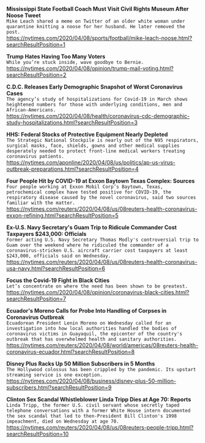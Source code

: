 **Mississippi State Football Coach Must Visit Civil Rights Museum After Noose Tweet**\
`Mike Leach shared a meme on Twitter of an older white woman under quarantine knitting a noose for her husband. He later removed the post.`\
https://nytimes.com/2020/04/08/sports/football/mike-leach-noose.html?searchResultPosition=1

**Trump Hates Having Too Many Voters**\
`While you’re stuck inside, wave goodbye to Bernie.`\
https://nytimes.com/2020/04/08/opinion/trump-mail-voting.html?searchResultPosition=2

**C.D.C. Releases Early Demographic Snapshot of Worst Coronavirus Cases**\
`The agency’s study of hospitalizations for Covid-19 in March shows heightened numbers for those with underlying conditions, men and African-Americans.`\
https://nytimes.com/2020/04/08/health/coronavirus-cdc-demographic-study-hospitalizations.html?searchResultPosition=3

**HHS: Federal Stocks of Protective Equipment Nearly Depleted**\
`The Strategic National Stockpile is nearly out of the N95 respirators, surgical masks, face, shields, gowns and other medical supplies desperately needed to protect front-line medical workers treating coronavirus patients.`\
https://nytimes.com/aponline/2020/04/08/us/politics/ap-us-virus-outbreak-preparations.html?searchResultPosition=4

**Four People Hit by COVID-19 at Exxon Baytown Texas Complex: Sources**\
`Four people working at Exxon Mobil Corp’s Baytown, Texas, petrochemical complex have tested positive for COVID-19, the respiratory disease caused by the novel coronavirus, said two sources familiar with the matter. `\
https://nytimes.com/reuters/2020/04/08/us/08reuters-health-coronavirus-exxon-refining.html?searchResultPosition=5

**Ex-U.S. Navy Secretary's Guam Trip to Ridicule Commander Cost Taxpayers $243,000: Officials**\
`Former acting U.S. Navy Secretary Thomas Modly's controversial trip to Guam over the weekend where he ridiculed the commander of a coronavirus-stricken U.S. aircraft carrier cost taxpayers at least $243,000, officials said on Wednesday.`\
https://nytimes.com/reuters/2020/04/08/us/08reuters-health-coronavirus-usa-navy.html?searchResultPosition=6

**Focus the Covid-19 Fight in Black Cities**\
`Let’s concentrate on where the need has been shown to be greatest.`\
https://nytimes.com/2020/04/08/opinion/coronavirus-black-cities.html?searchResultPosition=7

**Ecuador's Moreno Calls for Probe Into Handling of Corpses in Coronavirus Outbreak**\
`Ecuadorean President Lenin Moreno on Wednesday called for an investigation into how local authorities handled the bodies of coronavirus victims in Guayaquil, the epicenter of the country's outbreak that has overwhelmed health and sanitary authorities.`\
https://nytimes.com/reuters/2020/04/08/world/americas/08reuters-health-coronavirus-ecuador.html?searchResultPosition=8

**Disney Plus Racks Up 50 Million Subscribers in 5 Months**\
`The Hollywood colossus has been crippled by the pandemic. Its upstart streaming service is one exception.`\
https://nytimes.com/2020/04/08/business/disney-plus-50-million-subscribers.html?searchResultPosition=9

**Clinton Sex Scandal Whistleblower Linda Tripp Dies at Age 70: Reports**\
`Linda Tripp, the former U.S. civil servant whose secretly taped telephone conversations with a former White House intern documented the sex scandal that led to then-President Bill Clinton's 1998 impeachment, died on Wednesday at age 70.`\
https://nytimes.com/reuters/2020/04/08/us/08reuters-people-tripp.html?searchResultPosition=10

